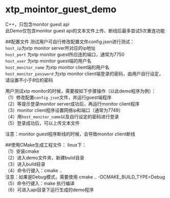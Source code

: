 # xtp_mointor_guest_demo
C++，只包含monitor guest api   
此Demo仅包含monitor guest api的文本文件上传、断线后最多尝试5次重连功能   

##配置文件
测试用户可自行修改配置文件config.json进行测试：  
`host_ip`为xtp monitor server所对应的ip地址  
`host_port` 为xtp monitor guest所应连的端口，通常为7750  
`host_user` 为xtp monitor guest端的用户名  
`host_monitor_name` 为xtp monitor client端的用户名   
`host_monitor_password` 为xtp monitor client端登录的密码，由用户自行设定，请设置不小于8位的密码  

用户测试xtp monitor的时候，需要按如下步骤操作（以此demo程序为例）：   
（1）修改配置`config.json`文件，并运行guest端程序  
（2）等提示登录monitor server成功后，再运行monitor client程序  
（3）monitor client程序设置网络ip和端口（通常为7749）  
（4）用`host_monitor_name`以及自行设定的密码进行登录   
（5）登录成功后，可以上传文本文件  
  
注意：monitor guest程序断线的时候，会导致monitor client断线  


##使用CMake生成工程文件： 
linux下：     
（1）安装cmake   
（2）进入demo文件夹，新建build目录  
（3）进入build目录   
（4）命令行键入：cmake ..  
注意：如果是Debug模式，需要使用 cmake .. -DCMAKE_BUILD_TYPE=Debug   
（5）命令行键入：make 执行编译  
（6）可进入api目录下运行生成的demo程序

